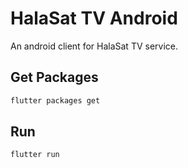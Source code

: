 # HalaSat TV Android
An android client for HalaSat TV service.

## Get Packages
```bash
flutter packages get
```

## Run
```bash
flutter run
```




